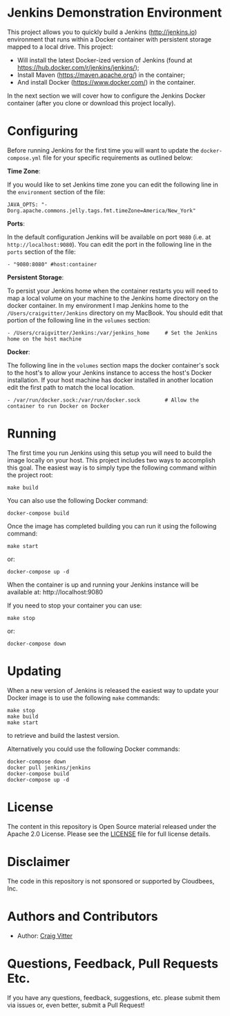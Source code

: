 # Jenkins Demonstration Environment

This project allows you to quickly build a Jenkins (http://jenkins.io) environment that runs within a Docker container with persistent storage mapped to a local drive. This project:

* Will install the latest Docker-ized version of Jenkins (found at https://hub.docker.com/r/jenkins/jenkins/); 
* Install Maven (https://maven.apache.org/) in the container;
* And install Docker (https://www.docker.com/) in the container.

In the next section we will cover how to configure the Jenkins Docker container (after you clone or download this project locally).

# Configuring

Before running Jenkins for the first time you will want to update the ``docker-compose.yml`` file for your specific requirements as outlined below:

**Time Zone**:

If you would like to set Jenkins time zone you can edit the following line in the ``environment`` section of the file:

`` JAVA_OPTS: "-Dorg.apache.commons.jelly.tags.fmt.timeZone=America/New_York" ``

**Ports**:

In the default configuration Jenkins will be available on port ``9080`` (i.e. at ``http://localhost:9080``). You can edit the port in the following line in the ``ports`` section of the file:

`` - "9080:8080" #host:container ``

**Persistent Storage**: 

To persist your Jenkins home when the container restarts you will need to map a local volume on your machine to the Jenkins home directory on the docker container. In my environment I map Jenkins home to the ``/Users/craigvitter/Jenkins`` directory on my MacBook. You should edit that portion of the following line in the ``volumes`` section:

`` - /Users/craigvitter/Jenkins:/var/jenkins_home     # Set the Jenkins home on the host machine ``

**Docker**:

The following line in the ``volumes`` section maps the docker container's sock to the host's to allow your Jenkins instance to access the host's Docker installation. If your host machine has docker installed in another location edit the first path to match the local location.

`` - /var/run/docker.sock:/var/run/docker.sock        # Allow the container to run Docker on Docker ``

# Running

The first time you run Jenkins using this setup you will need to build the image locally on your host. This project includes two ways to accomplish this goal. The easiest way is to simply type the following command within the project root:

``make build``

You can also use the following Docker command:

``docker-compose build``

Once the image has completed building you can run it using the following command:

``make start``

or:

``docker-compose up -d``

When the container is up and running your Jenkins instance will be available at: http://localhost:9080

If you need to stop your container you can use:

``make stop``

or:

``docker-compose down`` 

# Updating

When a new version of Jenkins is released the easiest way to update your Docker image is to use the following ``make`` commands:

```
make stop
make build
make start
```

to retrieve and build the lastest version.

Alternatively you could use the following Docker commands:

```
docker-compose down
docker pull jenkins/jenkins
docker-compose build
docker-compose up -d
```

# License

The content in this repository is Open Source material released under the Apache 2.0 License. Please see the [LICENSE](LICENSE) file for full license details.

# Disclaimer

The code in this repository is not sponsored or supported by Cloudbees, Inc.

# Authors and Contributors 

* Author: [Craig Vitter](https://github.com/cvitter)
 
# Questions, Feedback, Pull Requests Etc.

If you have any questions, feedback, suggestions, etc. please submit them via issues or, even better, submit a Pull Request!
 